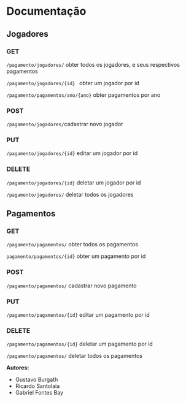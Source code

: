 # Documentação

## Jogadores

### GET
``` /pagamento/jogadores/ ``` 
obter todos os jogadores, e seus respectivos pagamentos

```/pagamento/jogadores/{id} ``` 
obter um jogador por id

``` /pagamento/pagamentos/ano/{ano} ``` 
obter pagamentos por ano

### POST
``` /pagamento/jogadores/ ```cadastrar novo jogador

### PUT
``` /pagamento/jogadores/{id} ``` editar um jogador por id

### DELETE
``` /pagamento/jogadores/{id} ``` deletar um jogador por id

``` /pagamento/jogadores/ ``` deletar todos os jogadores

## Pagamentos

### GET
``` /pagamento/pagamentos/ ``` obter todos os pagamentos

``` pagamento/pagamentos/{id} ``` obter um pagamento por id

### POST
``` /pagamento/pagamentos/ ``` cadastrar novo pagamento

### PUT
``` /pagamento/pagamentos/{id} ``` editar um pagamento por id 

### DELETE
``` /pagamento/pagamentos/{id} ``` deletar um pagamento por id

``` /pagamento/pagamentos/ ``` deletar todos os pagamentos

**Autores:**  
- Gustavo Burgath  
- Ricardo Santolaia  
- Gabriel Fontes Bay
